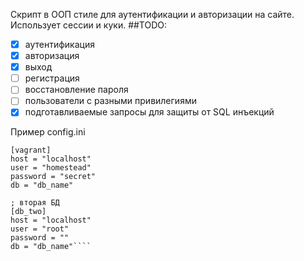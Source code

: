 Скрипт в ООП стиле для аутентификации и авторизации на сайте. Использует сессии и куки.
##TODO:
-[x] аутентификация
-[x] авторизация
-[x] выход
-[ ] регистрация
-[ ] восстановление пароля
-[ ] пользователи с разными привилегиями 
-[x] подготавливаемые запросы для защиты от SQL инъекций

Пример config.ini
````; первая БД
[vagrant]
host = "localhost"
user = "homestead"
password = "secret"
db = "db_name"

; вторая БД
[db_two]
host = "localhost"
user = "root"
password = ""
db = "db_name"````